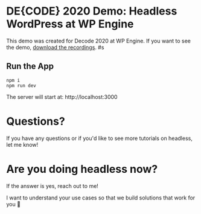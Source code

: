# DE{CODE} 2020 Demo: Headless WordPress at WP Engine

This demo was created for Decode 2020 at WP Engine. If you want to see the demo, [download the recordings](https://attend.wpengine.com/decode-2020/register/).
#s
## Run the App

```
npm i
npm run dev
```

The server will start at: http://localhost:3000

# Questions?

If you have any questions or if you'd like to see more tutorials on headless, let me know!

# Are you doing headless now?

If the answer is yes, reach out to me! 

I want to understand your use cases so that we build solutions that work for you 🚀
